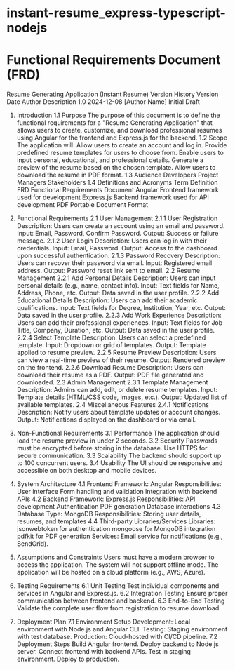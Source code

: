 # instant-resume_express-typescript-nodejs



# Functional Requirements Document (FRD)
Resume Generating Application (Instant Resume)
Version History
Version
Date
Author
Description
1.0
2024-12-08
[Author Name]
Initial Draft


1. Introduction
1.1 Purpose
The purpose of this document is to define the functional requirements for a "Resume Generating Application" that allows users to create, customize, and download professional resumes using Angular for the frontend and Express.js for the backend.
1.2 Scope
The application will:
Allow users to create an account and log in.
Provide predefined resume templates for users to choose from.
Enable users to input personal, educational, and professional details.
Generate a preview of the resume based on the chosen template.
Allow users to download the resume in PDF format.
1.3 Audience
Developers
Project Managers
Stakeholders
1.4 Definitions and Acronyms
Term
Definition
FRD
Functional Requirements Document
Angular
Frontend framework used for development
Express.js
Backend framework used for API development
PDF
Portable Document Format


2. Functional Requirements
2.1 User Management
2.1.1 User Registration
Description: Users can create an account using an email and password.
Input: Email, Password, Confirm Password.
Output: Success or failure message.
2.1.2 User Login
Description: Users can log in with their credentials.
Input: Email, Password.
Output: Access to the dashboard upon successful authentication.
2.1.3 Password Recovery
Description: Users can recover their password via email.
Input: Registered email address.
Output: Password reset link sent to email.
2.2 Resume Management
2.2.1 Add Personal Details
Description: Users can input personal details (e.g., name, contact info).
Input: Text fields for Name, Address, Phone, etc.
Output: Data saved in the user profile.
2.2.2 Add Educational Details
Description: Users can add their academic qualifications.
Input: Text fields for Degree, Institution, Year, etc.
Output: Data saved in the user profile.
2.2.3 Add Work Experience
Description: Users can add their professional experiences.
Input: Text fields for Job Title, Company, Duration, etc.
Output: Data saved in the user profile.
2.2.4 Select Template
Description: Users can select a predefined template.
Input: Dropdown or grid of templates.
Output: Template applied to resume preview.
2.2.5 Resume Preview
Description: Users can view a real-time preview of their resume.
Output: Rendered preview on the frontend.
2.2.6 Download Resume
Description: Users can download their resume as a PDF.
Output: PDF file generated and downloaded.
2.3 Admin Management
2.3.1 Template Management
Description: Admins can add, edit, or delete resume templates.
Input: Template details (HTML/CSS code, images, etc.).
Output: Updated list of available templates.
2.4 Miscellaneous Features
2.4.1 Notifications
Description: Notify users about template updates or account changes.
Output: Notifications displayed on the dashboard or via email.

3. Non-Functional Requirements
3.1 Performance
The application should load the resume preview in under 2 seconds.
3.2 Security
Passwords must be encrypted before storing in the database.
Use HTTPS for secure communication.
3.3 Scalability
The backend should support up to 100 concurrent users.
3.4 Usability
The UI should be responsive and accessible on both desktop and mobile devices.

4. System Architecture
4.1 Frontend
Framework: Angular
Responsibilities:
User interface
Form handling and validation
Integration with backend APIs
4.2 Backend
Framework: Express.js
Responsibilities:
API development
Authentication
PDF generation
Database interactions
4.3 Database
Type: MongoDB
Responsibilities:
Storing user details, resumes, and templates
4.4 Third-party Libraries/Services
Libraries:
jsonwebtoken for authentication
mongoose for MongoDB integration
pdfkit for PDF generation
Services:
Email service for notifications (e.g., SendGrid).

5. Assumptions and Constraints
Users must have a modern browser to access the application.
The system will not support offline mode.
The application will be hosted on a cloud platform (e.g., AWS, Azure).

6. Testing Requirements
6.1 Unit Testing
Test individual components and services in Angular and Express.js.
6.2 Integration Testing
Ensure proper communication between frontend and backend.
6.3 End-to-End Testing
Validate the complete user flow from registration to resume download.

7. Deployment Plan
7.1 Environment Setup
Development: Local environment with Node.js and Angular CLI.
Testing: Staging environment with test database.
Production: Cloud-hosted with CI/CD pipeline.
7.2 Deployment Steps
Build Angular frontend.
Deploy backend to Node.js server.
Connect frontend with backend APIs.
Test in staging environment.
Deploy to production.

